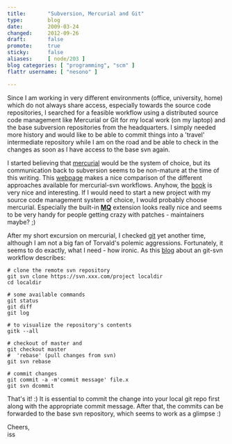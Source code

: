 ```yaml
---
title:       "Subversion, Mercurial and Git"
type:        blog
date:        2009-03-24
changed:     2012-09-26
draft:       false
promote:     true
sticky:      false
aliases:     [ node/203 ]
blog categories: [ "programming", "scm" ]
flattr username: [ "nesono" ]

---
```


<!--more-->
Since I am working in very different environments (office, university, home) which do not always share access, especially towards the source code repositories, I searched for a feasible workflow using a distributed source code management like Mercurial or Git for my local work (on my laptop) and the base subversion repositories from the headquarters. I simply needed more history and would like to be able to commit things into a 'travel' intermediate repository while I am on the road and be able to check in the changes as soon as I have access to the base svn again.
<!--break-->

I started believing that <a href="http://www.selenic.com/mercurial/wiki/" target="_blank">mercurial</a> would be the system of choice, but its communication back to subversion seems to be non-mature at the time of this writing. This <a href="http://www.selenic.com/mercurial/wiki/index.cgi/WorkingWithSubversion" target="_blank">webpage</a> makes a nice comparison of the different approaches available for mercurial-svn workflows. Anyhow, the <a href="http://hgbook.red-bean.com/hgbook.html" target="_blank">book</a> is very nice and interesting. If I would need to start a new project with my source code management system of choice, I would probably choose mercurial. Especially the built-in **<a href="http://hgbook.red-bean.com/hgbookch12.html#x16-26700012" target="_blank">MQ</a>** extension looks really nice and seems to be very handy for people getting crazy with patches - maintainers maybe? ;)

After my short excursion on mercurial, I checked <a href="http://git-scm.com/" target="_blank">git</a> yet another time, although I am not a big fan of Torvald's polemic aggressions. Fortunately, it seems to do exactly, what I need - how ironic. As this <a href="http://jmibanez.livejournal.com/35264.html" target="_blank">blog</a> about an git-svn workflow describes:

	# clone the remote svn repository
	git svn clone https://svn.xxx.com/project localdir
	cd localdir
	
	# some available commands
	git status
	git diff
	git log
	
	# to visualize the repository's contents
	gitk --all
	
	# checkout of master and
	git checkout master
	#  'rebase' (pull changes from svn)
	git svn rebase
	
	# commit changes
	git commit -a -m'commit message' file.x
	git svn dcommit

That's it! :) It is essential to commit the change into your local git repo first along with the appropriate commit message. After that, the commits can be forwarded to the base svn repository, which seems to work as a glimpse :)

Cheers,  
iss
